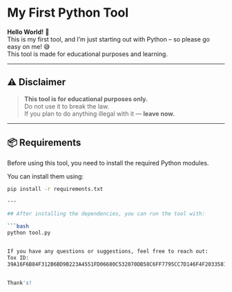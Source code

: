 # My First Python Tool

**Hello World!** 👋  
This is my first tool, and I’m just starting out with Python – so please go easy on me! 😅  
This tool is made for educational purposes and learning.

---

## ⚠️ Disclaimer

> **This tool is for educational purposes only.**  
> Do not use it to break the law.  
> If you plan to do anything illegal with it — **leave now.**

---

## 📦 Requirements

Before using this tool, you need to install the required Python modules.

You can install them using:

```bash
pip install -r requirements.txt

---

## After installing the dependencies, you can run the tool with:

```bash
python tool.py


If you have any questions or suggestions, feel free to reach out:
Tox ID:
39A16F6B84F312B6BD9B223A4551FD06680C532070DB58C6FF7795CC7D146F4F20335819F482


Thank's!

